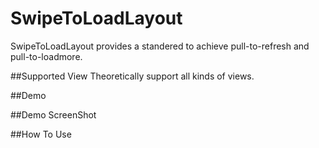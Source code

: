 # SwipeToLoadLayout
SwipeToLoadLayout provides a standered to achieve pull-to-refresh and pull-to-loadmore.

##Supported View
Theoretically support all kinds of views.

##Demo

##Demo ScreenShot

##How To Use


